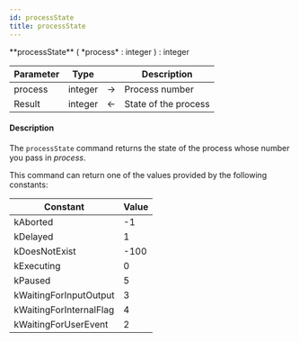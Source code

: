 ```yaml
---
id: processState
title: processState
---
```


<!-- REF #_command_.processState.Syntax -->**processState** ( *process* : integer ) : integer<!-- END REF -->


<!-- REF #_command_.processState.Params -->
|Parameter|Type||Description|
|---------|--- |:---:|------|
|process|integer|->|Process number|
|Result|integer|<-|State of the process|<!-- END REF -->

#### Description

The `processState` command <!-- REF #_command_.processState.Summary -->returns the state of the process whose number you pass in *process*<!-- END REF -->.

This command can return one of the values provided by the following constants:

|Constant|Value|
|---|---|
|kAborted|-1|
|kDelayed|1|
|kDoesNotExist|-100|
|kExecuting|0|
|kPaused|5|
|kWaitingForInputOutput|3|
|kWaitingForInternalFlag|4|
|kWaitingForUserEvent|2|



